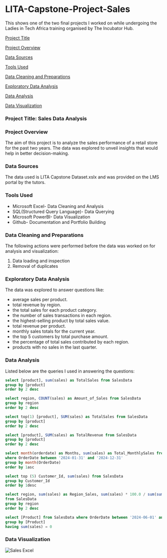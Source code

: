 # LITA-Capstone-Project-Sales
This shows one of the two final projects I worked on while undergoing the Ladies in Tech Africa training organised by The Incubator Hub.

[Project Title](#project-title)

[Project Overview](#project-overview)

[Data Sources](#data-sources)

[Tools Used](#tools-used)

[Data Cleaning and Preparations](#data-cleaning-and-preparations)

[Exploratory Data Analysis](#exploratory-data-analysis)

[Data Analysis](#data-analysis)

[Data Visualization](#data-visualization)

### Project Title: Sales Data Analysis

### Project Overview
The aim of this project is to analyze the sales performance of a retail store for the past two years. The data was explored to unveil insights that would help in better decision-making.

### Data Sources
The data used is LITA Capstone Dataset.xslx and was provided on the LMS portal by the tutors.

### Tools Used
- Microsoft Excel- Data Cleaning and Analysis
- SQL(Structured Query Language)- Data Querying
- Microsoft PowerBI- Data Visualization
- Github- Documentation and Portfolio Building

### Data Cleaning and Preparations
The following actions were performed before the data was worked on for analysis and visualization:
1. Data loading and inspection
2. Removal of duplicates

### Exploratory Data Analysis
The data was explored to answer questions like:
- average sales per product.
- total revenue by region.
- the total sales for each product category.
- the number of sales transactions in each region.
- the highest-selling product by total sales value.
- total revenue per product.
- monthly sales totals for the current year.
- the top 5 customers by total purchase amount.
- the percentage of total sales contributed by each region.
- products with no sales in the last quarter.

### Data Analysis
Listed below are the queries I used in answering the questions:

```SQL
select [product], sum(sales) as TotalSales from SalesData
group by [product] 
order by 2 desc

select region, COUNT(sales) as Amount_of_Sales from SalesData
group by region 
order by 2 desc

select top(1) [product], SUM(sales) as TotalSales from SalesData
group by [product] 
order by 2 desc

select [product], SUM(sales) as TotalRevenue from SalesData
group by [product] 
order by 2 desc

select month(orderdate) as Months, sum(sales) as Total_MonthlySales from SalesData
where OrderDate between '2024-01-31' and '2024-12-31'
group by month(OrderDate)
order by 1asc

select top (5) Customer_Id, sum(sales) from SalesData
group by Customer_Id
order by 1desc

select region, sum(sales) as Region_Sales, sum(sales) * 100.0 / sum(sum(sales)) over () as Percentage
from SalesData
group by region 
order by 2 desc

select [Product] from SalesData where OrderDate between '2024-06-01' and '2024-08-31'
group by [Product]
having sum(sales) = 0
```

### Data Visualization

![Sales Excel](https://github.com/user-attachments/assets/50d83bff-50b7-46d4-bca3-1b11b493c375)

